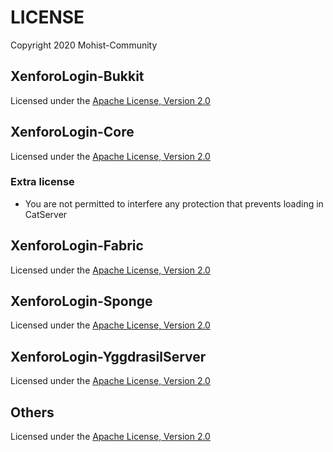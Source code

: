 # LICENSE

Copyright 2020 Mohist-Community

## XenforoLogin-Bukkit

Licensed under the [Apache License, Version 2.0](licenses/apache-2.0.txt)

## XenforoLogin-Core

Licensed under the [Apache License, Version 2.0](licenses/apache-2.0.txt)

### Extra license

- You are not permitted to interfere any protection that prevents loading in CatServer

## XenforoLogin-Fabric

Licensed under the [Apache License, Version 2.0](licenses/apache-2.0.txt)

## XenforoLogin-Sponge

Licensed under the [Apache License, Version 2.0](licenses/apache-2.0.txt)

## XenforoLogin-YggdrasilServer

Licensed under the [Apache License, Version 2.0](licenses/apache-2.0.txt)

## Others

Licensed under the [Apache License, Version 2.0](licenses/apache-2.0.txt)